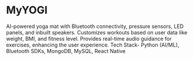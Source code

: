 # MyYOGI
 AI-powered yoga mat with Bluetooth connectivity, pressure sensors, LED  panels, and inbuilt speakers. Customizes workouts based on user data like weight, BMI, and fitness level. Provides real-time audio guidance for exercises, enhancing the user  experience. Tech Stack- Python (AI/ML), Bluetooth SDKs, MongoDB, MySQL, React Native 

